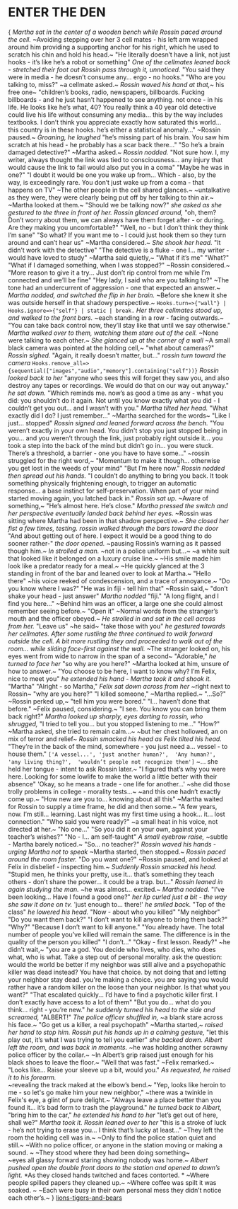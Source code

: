 # ENTER THE DEN
{
*Martha sat in the center of a wooden bench while Rossin paced around the cell.* 
~Avoiding stepping over her 3 cell mates - his left arm wrapped around him providing a supporting anchor for his right, which he used to scratch his chin and hold his head.~
"He literally doesn’t have a link, not just hooks - it’s like he’s a robot or something"
*One of the cellmates leaned back - stretched their foot out* 
*Rossin pass through it, unnoticed.* 
"You said they were in media - he doesn’t consume any... 
ergo - no hooks."
"Who are you talking to, miss?" 
~a cellmate asked.~
*Rossin waved his hand at that,*~ his free one~ 
"children’s books, radio, newspapers, billboards. 
Fucking billboards - and he just hasn’t happened to see anything. 
not once - in his life. 
He looks like he’s what, 40? 
You really think a 40 year old detective could live his life without consuming any media...
this by the way includes textbooks. 
I don’t think you appreciate exactly how saturated this world... 
this country is in these hooks. 
he’s either a statistical anomaly..." 
~Rossin paused.~ 
*Groaning, he laughed* 
"he’s missing part of his brain.
You saw him scratch at his head - he probably has a scar back there..."
"So he’s a brain damaged detective?" 
~Martha asked.~
*Rossin nodded.* 
"Not sure how. 
I, my writer, always thought the link was tied to consciousness... 
any injury that would cause the link to fail would also put you in a coma"
"Maybe he was in one?"
"I doubt it would be one you wake up from...
Which - also, by the way, is exceedingly rare. 
You don’t just wake up from a coma - that happens on TV"
~The other people in the cell shared glances.~ 
~untalkative as they were, they were clearly being put off by her talking to thin air.~ 
~Martha looked at them.~
"Should we be talking now?" 
*she asked as she gestured to the three in front of her.*
*Rossin glanced around,* 
"oh, them? 
Don’t worry about them, we can always have them forget after - or during. 
Are they making you uncomfortable?"
"Well, no - but I don’t think they think I’m sane"
"So what? 
If you want me to - I could just hook them so they turn around and can’t hear us"
~Martha considered.~
*She shook her head.* 
"It didn’t work with the detective"
"The detective is a fluke - one I... 
my writer - would have loved to study"
~Martha said quietly,~
"What if it’s me"
"What?"
"What if I damaged something, when I was stopped?"
~Rossin considered.~ 
"More reason to give it a try... 
Just don’t rip control from me while I’m connected and we’ll be fine"
"Hey lady, I said who are you talking to?" 
~The tone had an undercurrent of aggression - one that expected an answer.~
*Martha nodded, and switched the flip in her brain.* 
~Before she knew it she was outside herself in that shadowy perspective.~
`Hooks.turn=>{"wall"} | Hooks.ignore=>{"self"} | static | break.`
*Her three cellmates stood up, and walked to the front bars.* 
~each standing in a row - facing outwards.~
"You can take back control now, they’ll stay like that until we say otherwise."
*Martha walked over to them, watching them stare out of the cell.* 
~None were talking to each other.~ 
*She glanced up at the corner of a wall* 
~A small black camera was pointed at the holding cell,~ 
"what about cameras?"
*Rossin sighed.* "Again, it really doesn’t matter, but..." 
*rossin turn toward the camera*
`Hooks.remove_all=>{sequential(["images","audio","memory"].containing("self"))}`
*Rossin looked back to her* 
"anyone who sees this will forget they saw you, and also destroy any tapes or recordings. 
We would do that on our way out anyway." 
*he sat down.*
"Which reminds me.
now’s as good a time as any - what you did: you shouldn’t do it again. 
Not until you know exactly what you did - I couldn’t get you out... 
and I wasn’t with you."
*Martha tilted her head.*
"What exactly did I do? I just remember..."
~Martha searched for the words~
"Like I just... stopped"
*Rossin signed and leaned forward across the bench.*
"You weren’t exactly in your own head.
You didn't stop you just stopped being in you... 
and you weren’t through the link, just probably right outside it... 
you took a step into the back of the mind but didn’t go in... 
you were stuck. 
There’s a threshold, a barrier - one you have to have some..."
~rossin struggled for the right word,~ 
"Momentum to make it though... 
otherwise you get lost in the weeds of your mind"
"But I’m here now."
*Rossin nodded then spread out his hands.* 
"I couldn’t do anything to bring you back. 
It took something physically frightening enough, to trigger an automatic response... 
a base instinct for self-preservation. 
When part of your mind started moving again, you latched back in." 
*Rossin sat up.*
~Aware of something,~ 
"He’s almost here. He’s close."
*Martha pressed the switch and her perspective eventually landed back behind her eyes.* 
~Rossin was sitting where Martha had been in that shadow perspective.~ 
*She closed her fist a few times, testing.* 
*rossin walked through the bars toward the door*
"And about getting out of here. 
I expect it would be a good thing to do sooner rather-"
*the door opened.* 
~pausing Rossin’s warning as it passed though him.~ 
*In strolled a man.* 
~not in a police uniform but...~ 
~a white suit that looked like it belonged on a luxury cruise line.~ 
~His smile made him look like a predator ready for a meal.~ 
~He quickly glanced at the 3 standing in front of the bar and leaned over to look at Martha.~ 
"Hello there" 
~his voice reeked of condescension, and a trace of annoyance.~ 
"Do you know where I was?"
"He was in fiji - tell him that" 
~Rossin said,~ 
"don’t shake your head - just answer"
*Martha nodded* "fiji."
"A long flight, and I find you here..." 
~Behind him was an officer, a large one she could almost remember seeing before.~ 
"Open it"
~Normal words from the stranger’s mouth and the officer obeyed.~ 
*He strolled in and sat in the cell across from her.* 
"Leave us" 
~he said~ 
"take those with you" 
*he gestured towards her cellmates.* 
*After some rustling the three continued to walk forward outside the cell.* 
*A bit more rustling they and proceeded to walk out of the room...* 
*while sliding face-first against the wall.* 
~The stranger looked on, his eyes went from wide to narrow in the span of a second~ 
"Adorable," 
*he turned to face her* 
"so why are you here?"
~Martha looked at him, unsure of how to answer.~
"You choose to be here, I want to know why? I’m Felix, nice to meet you" 
*he extended his hand - Martha took it and shook it.*
"Martha"
"Alright - so Martha," 
*Felix sat down across from her*
~right next to Rossin~
"why are you here?"
"I killed someone," 
~Martha replied.~
"...So?"
~Rossin perked up,~ 
"tell him you were bored."
"I...
haven’t done that before." 
~Felix paused, considering.~ 
"I see. 
You know you can bring them back right?"
*Martha looked up sharply, eyes darting to rossin, who shrugged,* 
"I tried to tell you... 
but you stopped listening to me..."
"How?" 
~Martha asked, she tried to remain calm...~
~but her chest hollowed, an on mix of terror and relief~ 
*Rossin smacked his head as Felix tilted his head.*
"They’re in the back of the mind, somewhere - you just need a...
vessel - to house them."
`['A vessel...',
'just another human?', 
'Any human?',
'any living thing?', 
'wouldn’t people not recognize them']`
~... she held her tongue - intent to ask Rossin later.~
"I figured that’s why you were here. 
Looking for some lowlife to make the world a little better with their absence"
'Okay, so he means a trade - one life for another...' 
~she did those trolly problems in college - morality tests...~ 
~and this one hadn’t exactly come up.~
"How new are you to... 
knowing about all this"
~Martha waited for Rossin to supply a time frame, he did and then some.~
"A few years, now. 
I’m still... 
learning. 
Last night was my first time using a hook... 
it... 
lost connection."
"Who said you were ready?" 
~a small heat in his voice, not directed at her.~
"No one..."
"So you did it on your own, against your teacher’s wishes?"
"No - I... am self-taught"
*A small eyebrow raise,* ~subtle - Martha barely noticed.~
"So… no teacher?"
*Rossin waved his hands - urging Martha not to speak*
~Martha started, then stopped.~ 
*Rossin paced around the room faster.*
"Do you want one?"
~Rossin paused, and looked at Felix in disbelief - inspecting him.~ 
*Suddenly Rossin smacked his head.*
"Stupid men, he thinks your pretty, use it... 
that’s something they teach others - don’t share the power... 
it could be a trap. but..." 
*Rossin leaned in again studying the man.* 
~he was almost... excited.~
*Martha nodded.* 
"I’ve been looking... 
Have I found a good one?" 
*her lip curled just a bit - the way she saw it done on tv.* 
'just enough to...
there!' 
*he smiled back.*
"Top of the class" 
*he lowered his head.* 
"Now - about who you killed"
"My neighbor"
"Do you want them back?"
"I don’t want to kill anyone to bring them back?"
"Why?"
"Because I don’t want to kill anyone."
"You already have. 
The total number of people you’ve killed will remain the same. 
The difference is in the quality of the person you killed"
"I don’t..."
"Okay - first lesson.
Ready?"
~he didn’t wait,~
"you are a god. 
You decide who lives, who dies, who does what, who is what. 
Take a step out of personal morality. 
ask the question: would the world be better if my neighbor was still alive and a psychopathic killer was dead instead? 
You have that choice.
by not doing that and letting your neighbor stay dead. 
you're making a choice.
you are saying you would rather have a random killer on the loose than your neighbor. 
Is that what you want?"
"That escalated quickly... 
I’d have to find a psychotic killer first. 
I don’t exactly have access to a lot of them"
"But you do...
what do you think... 
right - you’re new." 
*he suddenly turned his head to the side and screamed,* 
"ALBERT!" 
*The police officer shuffled in,* ~a blank stare across his face.~ 
"Go get us a killer, a real psychopath"
~Martha started,~ *raised her hand to stop him.* 
*Rossin put his hands up in a calming gesture,* 
"let this play out, it’s what I was trying to tell you earlier" 
*she backed down.* 
*Albert left the room, and was back in moments.* 
~he was holding another scrawny police officer by the collar.~ 
~In Albert’s grip raised just enough for his black shoes to leave the floor.~
"Well that was fast." 
~Felix remarked.~ 
"Looks like... 
Raise your sleeve up a bit, would you." 
*As requested, he raised it to his forearm.*  
~revealing the track maked at the elbow’s bend.~ 
"Yep, looks like heroin to me - so let's go make him your new neighbor," 
~there was a twinkle in Felix's eye, a glint of pure delight.~ 
"Always leave a place better than you found it... 
it’s bad form to trash the playground." 
*he turned back to Albert,* 
"bring him to the car," 
*he extended his hand to her* 
"let’s get out of here, shall we?" 
*Martha took it.*
*Rossin leaned over to her* 
"this is a stroke of luck - he’s not trying to erase you... 
I think that’s lucky at least..."
~They left the room the holding cell was in.~
~Only to find the police station quiet and still.~
~With no police officer, or anyone in the station moving or making a sound. ~
~They stood where they had been doing something~  
~eyes all glassy forward staring showing nobody was home.~ 
*Albert pushed open the double front doors to the station and opened to dawn’s light.* 
*As they closed hands twitched and faces contorted. *
~Where people spilled papers they cleaned up.~ 
~Where coffee was spilt it was soaked. ~
~Each were busy in their own personal mess they didn’t notice each other’s.~
}
[lions-tigers-and-bears](lions-tigers-and-bears.md)
